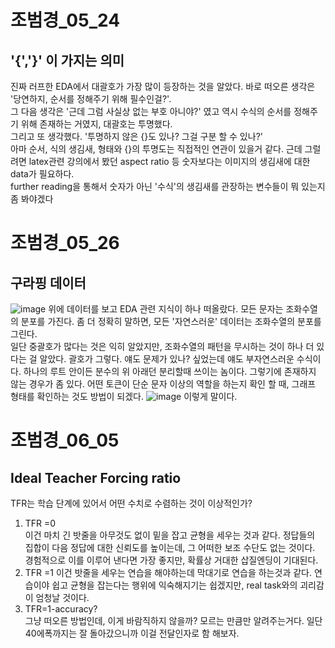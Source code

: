# 조범경_05_24  
## '{','}' 이 가지는 의미  
진짜 러프한 EDA에서 대괄호가 가장 많이 등장하는 것을 알았다. 바로 떠오른 생각은 '당연하지, 순서를 정해주기 위해 필수인걸?'.  
그 다음 생각은 '근데 그럼 사실상 없는 부호 아니야?' 였고 역시 수식의 순서를 정해주기 위해 존재하는 거였지, 대괄호는 투명했다.  
그리고 또 생각했다. '투명하지 않은 {}도 있나? 그걸 구분 할 수 있나?'  
아마 순서, 식의 생김새, 형태와 {}의 투명도는 직접적인 연관이 있을거 같다. 근데 그럴려면 latex관련 강의에서 봤던 aspect ratio 등 숫자보다는 이미지의 생김새에 대한 data가 필요하다.  
further reading을 통해서 숫자가 아닌 '수식'의 생김새를 관장하는 변수들이 뭐 있는지 좀 봐야겠다
  
# 조범경_05_26  
## 구라핑 데이터  
![image](https://user-images.githubusercontent.com/73811730/119542744-d6d10c80-bdca-11eb-8f14-3af117074c44.png)
위에 데이터를 보고 EDA 관련 지식이 하나 떠올랐다. 모든 문자는 조화수열의 분포를 가진다. 좀 더 정확히 말하면, 모든 '자연스러운' 데이터는 조화수열의 분포를 그린다.  
일단 중괄호가 많다는 것은 익히 알았지만, 조화수열의 패턴을 무시하는 것이 하나 더 있다는 걸 알았다. 괄호가 그렇다. 얘도 문제가 있나? 싶었는데 얘도 부자연스러운 수식이다. 하나의 루트 안이든 분수의 위 아래던 분리할때 쓰이는 놈이다. 그렇기에 존재하지 않는 경우가 좀 있다. 어떤 토큰이 단순 문자 이상의 역할을 하는지 확인 할 때, 그래프 형태를 확인하는 것도 방법이 되겠다.
![image](https://user-images.githubusercontent.com/73811730/119543296-78585e00-bdcb-11eb-8107-b991dc250528.png)
이렇게 말이다.


# 조범경_06_05  
## Ideal Teacher Forcing ratio  
TFR는 학습 단계에 있어서 어떤 수치로 수렴하는 것이 이상적인가?
1. TFR =0  
이건 마치 긴 밧줄을 아무것도 없이 밑을 잡고 균형을 세우는 것과 같다. 정답들의 집합이 다음 정답에 대한 신뢰도를 높이는데, 그 어떠한 보조 수단도 없는 것이다.  
경험적으로 이를 이루어 낸다면 가장 좋지만, 확률상 거대한 삽질엔딩이 기대된다.  
2. TFR =1
이건 밧줄을 세우는 연습을 해야하는데 막대기로 연습을 하는것과 같다. 연습이야 쉽고 균형을 잡는다는 행위에 익숙해지기는 쉽겠지만, real task와의 괴리감이 엄청날 것이다.  
3. TFR=1-accuracy?  
그냥 떠오른 방법인데, 이게 바람직하지 않을까? 모르는 만큼만 알려주는거다. 일단 40에폭까지는 잘 돌아갔으니까 이걸 전달인자로 함 해보자.
